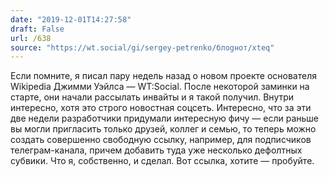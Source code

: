 ```yaml
---
date: "2019-12-01T14:27:58"
draft: False
url: /638
source: "https://wt.social/gi/sergey-petrenko/блоgнот/xteq"
---
```


Если помните, я писал пару недель назад о новом проекте основателя Wikipedia Джимми Уэйлса — WT:Social. После некоторой заминки на старте, они начали рассылать инвайты и я такой получил. Внутри интересно, хотя это строго новостная соцсеть. Интересно, что за эти две недели разработчики придумали интересную фичу — если раньше вы могли пригласить только друзей, коллег и семью, то теперь можно создать совершенно свободную ссылку, например, для подписчиков телеграм-канала, причем добавить туда уже несколько дефолтных субвики. Что я, собственно, и сделал. Вот ссылка, хотите — пробуйте.
